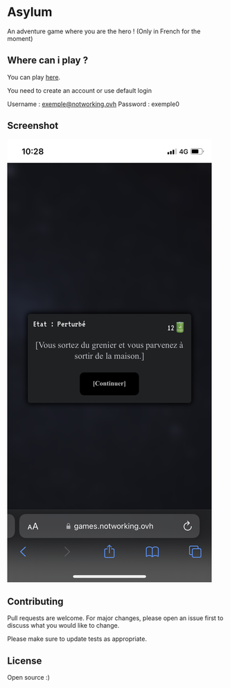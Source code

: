 # Asylum

An adventure game where you are the hero ! (Only in French for the moment)

## Where can i play ? 

You can play [here](https://games.notworking.ovh/asylum/index.html).

You need to create an account or use default login 

Username : exemple@notworking.ovh
Password : exemple0

## Screenshot

![This is an image](https://github.com/NathanKneT/Asylum/blob/main/assets/img/IMG_1458.png)

## Contributing
Pull requests are welcome. For major changes, please open an issue first to discuss what you would like to change.

Please make sure to update tests as appropriate.

## License
Open source :)
